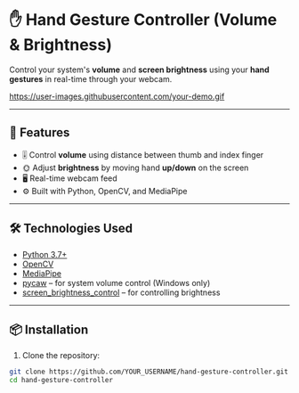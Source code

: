 # ✋ Hand Gesture Controller (Volume & Brightness)

Control your system's **volume** and **screen brightness** using your **hand gestures** in real-time through your webcam.

https://user-images.githubusercontent.com/your-demo.gif <!-- Optional: Replace with a demo image or video link -->

---

## 🚀 Features

- 🎚️ Control **volume** using distance between thumb and index finger
- 🌞 Adjust **brightness** by moving hand **up/down** on the screen
- 🖥️ Real-time webcam feed
- ⚙️ Built with Python, OpenCV, and MediaPipe

---

## 🛠️ Technologies Used

- [Python 3.7+](https://www.python.org/)
- [OpenCV](https://opencv.org/)
- [MediaPipe](https://google.github.io/mediapipe/)
- [pycaw](https://github.com/AndreMiras/pycaw) – for system volume control (Windows only)
- [screen_brightness_control](https://pypi.org/project/screen-brightness-control/) – for controlling brightness

---

## 📦 Installation

1. Clone the repository:

```bash
git clone https://github.com/YOUR_USERNAME/hand-gesture-controller.git
cd hand-gesture-controller
